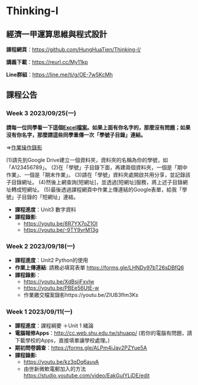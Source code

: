 # Thinking-I

## 經濟一甲運算思維與程式設計

**課程網頁**：https://github.com/HungHuaTien/Thinking-I/

**講義下載**：https://reurl.cc/My11kp

**Line群組**：https://line.me/ti/g/OE-7w5KcMh


## 課程公告

### Week 3 2023/09/25(一)

**請每一位同學看一下這個[Excel檔案](https://reurl.cc/DoZYQQ)。如果上面有你名字的，那麼沒有問題；如果沒有你名字，那麼請這些同學重傳一次「學號子目錄」連結。**

=>[作業操作錄影](https://youtu.be/ZIUB3fIm3Ks)

(1)請先到Google Drive建立一個資料夾，資料夾的名稱為你的學號，如「A123456789」。
(2)在「學號」子目錄下面，再建兩個資料夾，一個是「期中作業」、一個是「期末作業」。
(3)請在「學號」資料夾處開啟共用分享，並記錄該子目錄網址。
(4)然後上網查詢[短網址]，並透過[短網址]服務，將上述子目錄網址轉成短網址。
(5)最後透過課程網頁中作業上傳連結的Google表單，給我「學號」子目錄的「短網址」連結。

- **課程進度**：Unit3 數字資料
- **課程錄影**:
  - https://youtu.be/8R7YX7oZ1OI
  - https://youtu.be/-9TY9yrM13g

### Week 2 2023/09/18(一)
- **課程進度**：Unit2 Python的使用
- **作業上傳連結**: 請務必填寫表單 https://forms.gle/LHNDy97bT26sDBfQ6
- **課程錄影**：
  -  https://youtu.be/XdBsjiFxvIw
  -  https://youtu.be/PBEe56UtE-w
  -  作業繳交檔案錄影https://youtu.be/ZIUB3fIm3Ks
    
### Week 1 2023/09/11(一)
- **課程進度**：課程綱要 ＋Unit 1 緒論
- **電腦報修Apps**：http://cc.web.shu.edu.tw/shuapp/ (若你的電腦有問題，請下載學校的Apps，直接填單讓學校處理。)
- **期初問卷調查**：https://forms.gle/ALPm4iJav2PZYue5A
- **課程錄影**:
  - https://youtu.be/kz3qDq6auyA
  - 由世新微軟電郵加入的方法   https://studio.youtube.com/video/EakGuIYLjDE/edit

